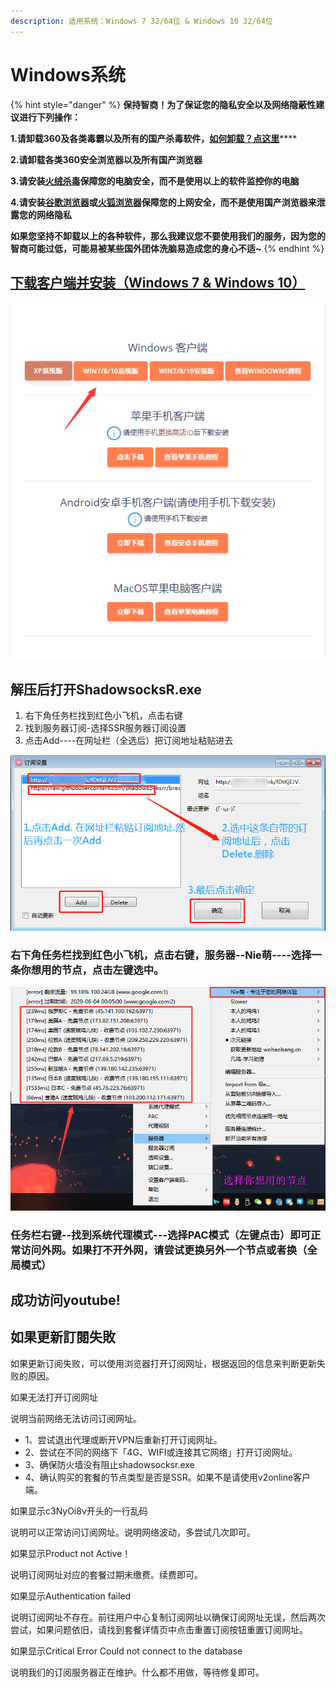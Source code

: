 ```yaml
---
description: 适用系统：Windows 7 32/64位 & Windows 10 32/64位
---
```


# Windows系统



{% hint style="danger" %}
**保持智商！为了保证您的隐私安全以及网络隐蔽性建议进行下列操作：**

**1.请卸载360及各类毒霸以及所有的国产杀毒软件，**[**如何卸载？点这里**](https://jingyan.baidu.com/article/4d58d5411fe5d99dd4e9c09b.html)\*\*\*\*

**2.请卸载各类360安全浏览器以及所有国产浏览器**

**3.请安装**[**火绒杀毒**](https://www.huorong.cn/)**保障您的电脑安全，而不是使用以上的软件监控你的电脑**

**4.请安装**[**谷歌浏览器**](https://www.google.com/intl/zh-CN/chrome/)**或**[**火狐浏览器**](http://www.firefox.com.cn/)**保障您的上网安全，而不是使用国产浏览器来泄露您的网络隐私**

**如果您坚持不卸载以上的各种软件，那么我建议您不要使用我们的服务，因为您的智商可能过低，可能易被某些国外团体洗脑易造成您的身心不适~**
{% endhint %}

## [下载客户端并安装（Windows 7 & Windows 10）](https://jichang.cn-bj.ufileos.com/app/nie.exe)

![](../.gitbook/assets/tim-tu-pian-20190910164706.png)

## 解压后打开ShadowsocksR.exe

1. 右下角任务栏找到红色小飞机，点击右键
2. 找到服务器订阅-选择SSR服务器订阅设置
3. 点击Add----在网址栏（全选后）把订阅地址粘贴进去

![](../.gitbook/assets/image%20%284%29.png)



### 右下角任务栏找到红色小飞机，点击右键，服务器--Nie萌----选择一条你想用的节点，点击左键选中。

![](../.gitbook/assets/image%20%285%29.png)

### 任务栏右键--找到系统代理模式---选择PAC模式（左键点击）即可正常访问外网。如果打不开外网，请尝试更换另外一个节点或者换（全局模式）

## 成功访问youtube!

### 

### 

## **如果更新訂閱失敗**

如果更新订阅失败，可以使用浏览器打开订阅网址，根据返回的信息来判断更新失败的原因。

如果无法打开订阅网址

说明当前网络无法访问订阅网址。

* 1、尝试退出代理或断开VPN后重新打开订阅网址。
* 2、尝试在不同的网络下「4G、WIFI或连接其它网络」打开订阅网址。
* 3、确保防火墙没有阻止shadowsocksr.exe
* 4、确认购买的套餐的节点类型是否是SSR。如果不是请使用v2online客户端。

如果显示c3NyOi8v开头的一行乱码

说明可以正常访问订阅网址。说明网络波动，多尝试几次即可。

如果显示Product not Active！

说明订阅网址对应的套餐过期未缴费。续费即可。

如果显示Authentication failed

说明订阅网址不存在。前往用户中心复制订阅网址以确保订阅网址无误，然后两次尝试，如果问题依旧，请找到套餐详情页中点击重置订阅按钮重置订阅网址。

如果显示Critical Error Could not connect to the database

说明我们的订阅服务器正在维护。什么都不用做，等待修复即可。









